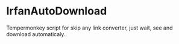 # IrfanAutoDownload
Tempermonkey script for skip any link converter, just wait, see and download automaticaly..
